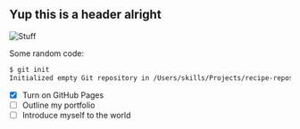## Yup this is a header alright

![Stuff](https://c8.alamy.com/comp/2BD1AK3/set-of-many-animals-and-nature-things-on-white-background-illustration-2BD1AK3.jpg)

Some random code:

``` bash
$ git init
Initialized empty Git repository in /Users/skills/Projects/recipe-repository/.git/
```

- [x] Turn on GitHub Pages
- [ ] Outline my portfolio
- [ ] Introduce myself to the world
